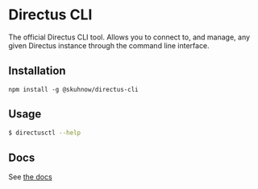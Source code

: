 # Directus CLI

The official Directus CLI tool. Allows you to connect to, and manage, any given Directus instance through the command
line interface.

## Installation

```
npm install -g @skuhnow/directus-cli
```

## Usage

```sh
$ directusctl --help
```

## Docs

See [the docs](https://docs.directus.io/reference/cli/)

